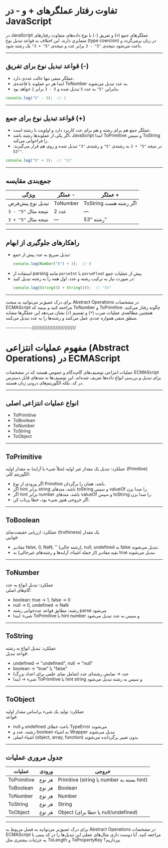 # تفاوت رفتار عملگرهای + و - در JavaScript

در JavaScript عملگرهای جمع (`+`) و تفریق (`-`) با نوع داده‌های متفاوت رفتارهای متمایزی دارند. این اختلاف به قواعد تبدیل نوع (type coercion) در زبان برمی‌گردد و باعث می‌شود نتیجه‌ی `"5" - 3‌‌‌‌` برابر عدد و نتیجه‌ی `"5" + 3"` یک رشته شود.

---

## قواعد تبدیل نوع برای تفریق (-)

- عملگر منفی تنها حالت عددی دارد.  
- ابتدا هر دو عملوند با قاعده‌ی ToNumber به عدد تبدیل می‌شوند.  
- بنابراین `"5"` به عدد `5` تبدیل شده و `5 - 3` برابر `2` خواهد بود.  

```js
console.log("5" - 3);  // 2
```

---

## قواعد تبدیل نوع برای جمع (+)

- عملگر جمع هم برای رشته و هم برای عدد کاربرد دارد و اولویت با رشته است.  
- اگر یکی از عملوندها رشته باشد، JavaScript ابتدا ToPrimitive و سپس ToString را فراخوانی می‌کند.  
- در نتیجه `"5" + 3` به رشته‌ی `"5"` و رشته‌ی `"3"` تبدیل شده و روی هم قرار می‌گیرند: `"53"`.  

```js
console.log("5" + 3);  // "53"
```

---

## جمع‌بندی مقایسه

| ویژگی                        | عملگر -               | عملگر +                |
|-------------------------------|-----------------------|------------------------|
| تبدیل نوع پیش‌فرض            | ToNumber              | ToString اگر رشته هست |
| نتیجه مثال `"5" - 3`         | عدد 2                 | —                      |
| نتیجه مثال `"5" + 3`         | —                     | رشته "53"              |

---

## راهکارهای جلوگیری از ابهام

- تبدیل صریح به عدد پیش از جمع:  
  ```js
  console.log(Number("5") + 3);  // 8
  ```
- استفاده از parsing مانند `parseInt` یا `parseFloat` پیش از عملیات جمع  
- در صورت نیاز به ترکیب رشته و عدد، اول همه را به رشته تبدیل کنید:  
  ```js
  console.log(String(5) + String(3));  // "53"
  ```

---

برای درک عمیق‌تر می‌توانید به مبحث Abstract Operations در مشخصات ECMAScript مراجعه کنید و ببینید که ToNumber و ToPrimitive چگونه رفتار می‌کنند. همچنین مطالعه‌ی عملیات ضرب (`*`) و تقسیم (`/`) نشان می‌دهد این عملگرها مشابه منطق منفی همواره عددی عمل می‌کنند و رشته‌ها را به عدد تبدیل می‌کنند.



-------------////////////////////////////
# مفهوم عملیات انتزاعی (Abstract Operations) در ECMAScript

عملیات انتزاعی توصیف‌های گام‌به‌گام و عمومی هستند که در مشخصات ECMAScript برای تبدیل و بررسی انواع داده‌ها تعریف شده‌اند. این توصیف‌ها نه متدهای قابل دسترس در کد، بلکه الگوریتم‌های درونی زبان هستند.

---

## انواع عملیات انتزاعی اصلی

- ToPrimitive  
- ToBoolean  
- ToNumber  
- ToString  
- ToObject  

---

## ToPrimitive

عملکرد: تبدیل یک مقدار غیر اولیه (مثلاً شیء یا آرایه) به مقدار اولیه (Primitive)  
الگوریتم کلی:

- اگر ورودی از نوع Primitive باشد، همان را برگردان.  
- اگر hint برابر string باشد، متدهای toString و سپس valueOf را صدا بزن.  
- اگر hint برابر number باشد، متدهای valueOf و سپس toString را صدا بزن.  
- اگر خروجی هنوز شیء بود، خطا پرتاب کن.

---

## ToBoolean

عملکرد: ارزیابی حقیقت‌‌نمای (truthiness) یک مقدار  
قوانین:

- مقادیر false, 0, NaN, '' (رشته خالی), null, undefined به false تبدیل می‌شوند.  
- بقیه مقادیر (از جمله اشیاء، آرایه‌ها و رشته‌های غیرخالی) به true تبدیل می‌شوند.

---

## ToNumber

عملکرد: تبدیل انواع به عدد  
گام‌های اصلی:

- boolean: true → 1, false → 0  
- null → 0, undefined → NaN  
- رشته: مطابق قواعد عددخوانی رشته parse می‌شود  
- شیء: ابتدا ToPrimitive با hint number و سپس به عدد تبدیل می‌شود

---

## ToString

عملکرد: تبدیل انواع به رشته  
قواعد تبدیل:

- undefined → "undefined", null → "null"  
- boolean → "true" یا "false"  
- عدد → نمایش رشته‌ای عدد (شامل نمای علمی برای اعداد بزرگ)  
- شیء → ابتدا ToPrimitive با hint string و سپس به رشته تبدیل می‌شود

---

## ToObject

عملکرد: تولید یک شیء براساس مقدار اولیه  
قواعد:

- null و undefined باعث خطای TypeError می‌شوند  
- رشته، عدد و boolean به اشیاء Wrapper تبدیل می‌شوند  
- اشیاء اصلی (object, array, function) بدون تغییر برگردانده می‌شوند

---

## جدول مروری عملیات

| عملیات        | ورودی                      | خروجی                                      |
|---------------|----------------------------|---------------------------------------------|
| ToPrimitive   | هر نوع                     | Primitive (string یا number بسته به hint)   |
| ToBoolean     | هر نوع                     | Boolean                                     |
| ToNumber      | هر نوع                     | Number                                      |
| ToString      | هر نوع                     | String                                      |
| ToObject      | هر نوع                     | Object (یا خطا برای null/undefined)         |

---

برای درک عمیق‌تر می‌توانید به فصل مربوط به Abstract Operations در مشخصات ECMAScript مراجعه کنید. آیا دوست داری مثال‌های عملی این تبدیل‌ها را در کد ببینی یا به جزئیات بیشتری مثل ToLength و ToPropertyKey بپردازیم؟
